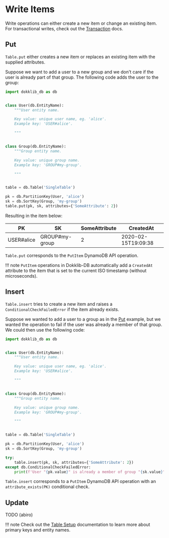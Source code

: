 # Write Items

Write operations can either create a new item or change an existing item.
For transactional writes, check out the [Transaction](./transactions.md) docs.

## Put

`Table.put` either creates a new item or replaces an existing item with the supplied attributes.

Suppose we want to add a user to a new group and we don't care if the user is already part of that group.
The following code adds the user to the group:

```python
import dokklib_db as db


class User(db.EntityName):
    """User entity name.

    Key value: unique user name, eg. 'alice'.
    Example key: 'USER#alice'.

    """


class Group(db.EntityName):
    """Group entity name.

    Key value: unique group name.
    Example key: 'GROUP#my-group'.

    """


table = db.Table('SingleTable')

pk = db.PartitionKey(User, 'alice')
sk = db.SortKey(Group, 'my-group')
table.put(pk, sk, attributes={'SomeAttribute': 2})
```

Resulting in the item below:

PK             | SK            | SomeAttribute | CreatedAt 
-------------- | ------------- | ------------- |-------------
USER#alice     | GROUP#my-group| 2             | 2020-02-15T19:09:38

`Table.put` corresponds to the `PutItem` DynamoDB API operation.

!!! note
    `PutItem` operations in Dokklib-DB automatically add a `CreatedAt` attribute to the item that is set to the current ISO timestamp (without microseconds).


## Insert

`Table.insert` tries to create a new item and raises a `ConditionalCheckFailedError` if the item already exists.

Suppose we wanted to add a user to a group as in the [Put](#put) example, but we wanted the operation to fail if the user was already a member of that group. We could then use the following code:

```python
import dokklib_db as db


class User(db.EntityName):
    """User entity name.

    Key value: unique user name, eg. 'alice'.
    Example key: 'USER#alice'.

    """


class Group(db.EntityName):
    """Group entity name.

    Key value: unique group name.
    Example key: 'GROUP#my-group'.

    """


table = db.Table('SingleTable')

pk = db.PartitionKey(User, 'alice')
sk = db.SortKey(Group, 'my-group')

try:
    table.insert(pk, sk, attributes={'SomeAttribute': 2})
except db.ConditionalCheckFailedError:
    print(f'User "{pk.value}" is already a member of group "{sk.value}"')
```

`Table.insert` corresponds to a `PutItem` DynamoDB API operation with an `attribute_exists(PK)` conditional check.

## Update

TODO (abiro)

!!! note
    Check out the [Table Setup](table-setup.md) documentation to learn more about primary keys and entity names.
